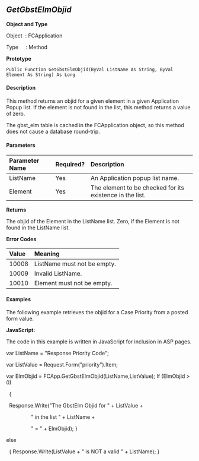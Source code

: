 _GetGbstElmObjid_
--------------

**Object and Type**

Object  : FCApplication

Type     : Method

**Prototype**

```
Public Function GetGbstElmObjid(ByVal ListName As String, ByVal Element As String) As Long
```

#### Description

This method returns an objid for a given element in a given Application Popup list. If the element is not found in the list, this method returns a value of zero.

The gbst_elm table is cached in the FCApplication object, so this method does not cause a database round-trip.

#### Parameters

| Parameter Name | Required? | Description |
|:--- |:--- |:--- |
| ListName | Yes | An Application popup list name. |
| Element | Yes | The element to be checked for its existence in the list. |

**Returns**

The objid of the Element in the ListName list. Zero, if the Element is not found in the ListName list.

**Error Codes**

| Value | Meaning |
|:--- |:--- |
| 10008 | ListName must not be empty. |
| 10009 | Invalid ListName. |
| 10010 | Element must not be empty. |

#### Examples

The following example retrieves the objid for a Case Priority from a posted form value.

**JavaScript:**

The code in this example is written in JavaScript for inclusion in ASP pages.

var ListName = "Response Priority Code";

var ListValue = Request.Form("priority").Item;

var ElmObjid = FCApp.GetGbstElmObjid(ListName,ListValue); If (ElmObjid > 0)

  { 

  Response.Write("The GbstElm Objid for " + ListValue +

                 " in the list " + ListName +

                 " = " \+ ElmObjid); }

else

  { Response.Write(ListValue + " is NOT a valid " + ListName); }